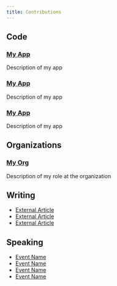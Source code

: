 ```yaml
---
title: Contributions
---
```


## Code

### [My App](http://github.com/username/repo)
Description of my app

### [My App](http://github.com/username/repo)
Description of my app

### [My App](http://github.com/username/repo)
Description of my app

## Organizations

### [My Org](http://myorgwebsite.com/)
Description of my role at the organization

## Writing

- [External Article](http://linktoexternalarticle.com)
- [External Article](http://linktoexternalarticle.com)
- [External Article](http://linktoexternalarticle.com)

## Speaking

- [Event Name](http://eventlink.com)
- [Event Name](http://eventlink.com)
- [Event Name](http://eventlink.com)
- [Event Name](http://eventlink.com)